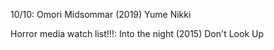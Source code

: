 
10/10:
Omori
Midsommar (2019)
Yume Nikki

Horror media watch list!!!:
Into the night (2015)
Don't Look Up

